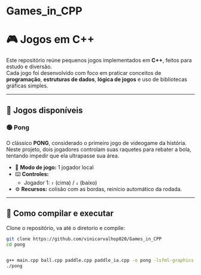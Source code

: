 # Games_in_CPP

# 🎮 Jogos em C++

Este repositório reúne pequenos jogos implementados em **C++**, feitos para estudo e diversão.  
Cada jogo foi desenvolvido com foco em praticar conceitos de **programação**, **estruturas de dados**, **lógica de jogos** e uso de bibliotecas gráficas simples.

---

## 📂 Jogos disponíveis

### 🟢 Pong
O clássico **PONG**, considerado o primeiro jogo de videogame da história.  
Neste projeto, dois jogadores controlam suas raquetes para rebater a bola, tentando impedir que ela ultrapasse sua área.

- 👾 **Modo de jogo:** 1 jogador local
- ⌨️ **Controles:**
  - Jogador 1: `↑` (cima) / `↓` (baixo)
- ⚙️ **Recursos:** colisão com as bordas, reinício automático da rodada.  

---

## 🚀 Como compilar e executar

Clone o repositório, va até o diretorio e compile:
```bash
git clone https://github.com/vinicarvalhop020/Games_in_CPP
cd pong


g++ main.cpp ball.cpp paddle.cpp paddle_ia.cpp -o pong -lsfml-graphics -lsfml-window -lsfml-system
./pong
